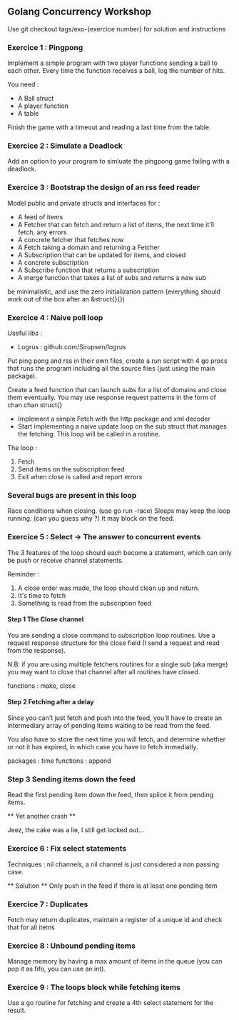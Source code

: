 ## Golang Concurrency Workshop

Use git checkout tags/exo-{exercice number} for solution and instructions

### Exercice 1 : Pingpong

Implement a simple program with two player functions sending a ball to each other.
Every time the function receives a ball, log the number of hits.

You need : 
- A Ball struct
- A player function
- A table 

Finish the game with a timeout and reading a last time from the table.

### Exercice 2 : Simulate a Deadlock

Add an option to your program to simluate the pingpong game failing with a deadlock.

### Exercice 3 : Bootstrap the design of an rss feed reader

Model public and private structs and interfaces for :
- A feed of items
- A Fetcher that can fetch and return a list of items, the next time it'll fetch, any errors
- A concrete fetcher that fetches now
- A Fetch taking a domain and returning a Fetcher
- A Subscription that can be updated for items, and closed
- A concrete subscription
- A Subscribe function that returns a subscription
- A merge function that takes a list of subs and returns a new sub

be minimalistic, and use the zero initialization pattern (everything should work out of the box after an &struct{}{})

### Exercice 4 : Naive poll loop

Useful libs : 
- Logrus : github.com/Sirupsen/logrus

Put ping pong and rss in their own files, create a run script with 4 go procs that runs the program including all the source files (just using the main package).

Create a feed function that can launch subs for a list of domains and close them eventually.
You may use response request patterns in the form of chan chan struct{}

- Implement a simple Fetch with the http package and xml decoder
- Start implementing a naive update loop on the sub struct that manages the fetching. This loop will be called in a routine.

The loop :
1. Fetch
2. Send items on the subscription feed
3. Exit when close is called and report errors

### Several bugs are present in this loop

Race conditions when closing. (use go run -race)
Sleeps may keep the loop running. (can you guess why ?)
It may block on the feed.

### Exercice 5 : Select -> The answer to concurrent events 

The 3 features of the loop should each become a statement, which can only be push or receive channel statements.

Reminder : 
1. A close order was made, the loop should clean up and return.
2. It's time to fetch
3. Something is read from the subscription feed

#### Step 1 The Close channel
You are sending a close command to subscription loop routines. Use a request response structure for the close field (I send a request and read from the response).

N.B: if you are using multiple fetchers routines for a single sub (aka merge) you may want to close that channel after all routines have closed.

functions : make, close

#### Step 2 Fetching after a delay
Since you can't just fetch and push into the feed, you'll have to create an intermediary array of pending items waiting to be read from the feed.

You also have to store the next time you will fetch, and determine whether or not it has expired, in which case you have to fetch immediatly.

packages : time
functions : append

### Step 3 Sending items down the feed

Read the first pending item down the feed, then splice it from pending items.

** Yet another crash ** 

Jeez, the cake was a lie, I still get locked out...

### Exercice 6 : Fix select statements 

Techniques : nil channels, a nil channel is just considered a non passing case.

** Solution **
Only push in the feed if there is at least one pending item

### Exercice 7 : Duplicates

Fetch may return duplicates, maintain a register of a unique id and check that for all items

### Exercice 8 : Unbound pending items

Manage memory by having a max amount of items in the queue (you can pop it as fifo, you can use an int).

### Exercice 9 : The loops block while fetching items 

Use a go routine for fetching and create a 4th select statement for the result.






